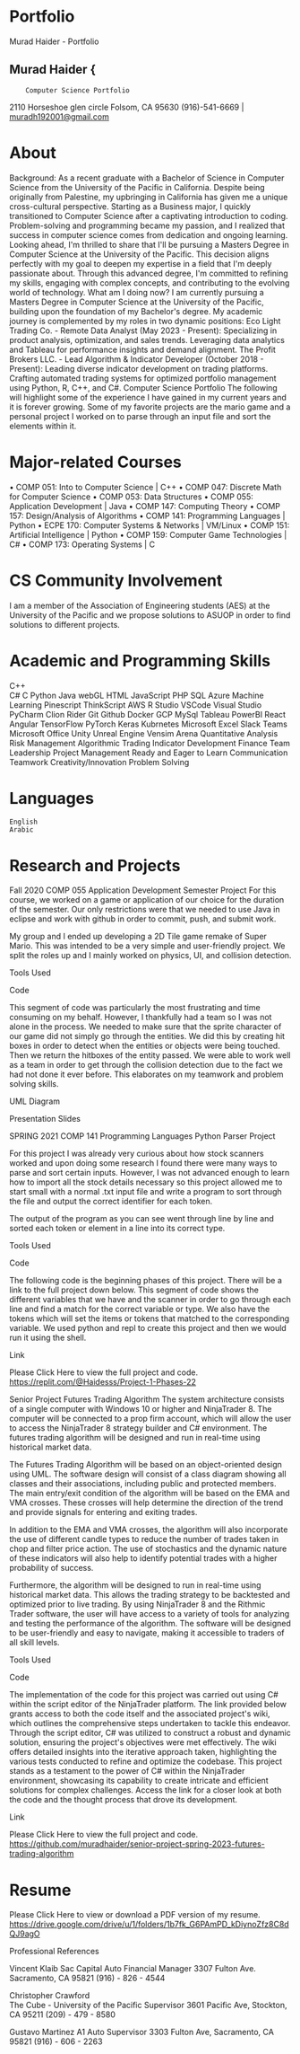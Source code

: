 # Portfolio
Murad Haider - Portfolio


## Murad Haider { 
        Computer Science Portfolio
2110 Horseshoe glen circle Folsom, CA 95630
(916)-541-6669 | muradh192001@gmail.com

# About

Background:
As a recent graduate with a Bachelor of Science in Computer Science from the University of the Pacific in California. Despite being originally from Palestine, my upbringing in California has given me a unique cross-cultural perspective.
Starting as a Business major, I quickly transitioned to Computer Science after a captivating introduction to coding. Problem-solving and programming became my passion, and I realized that success in computer science comes from dedication and ongoing learning.
Looking ahead, I'm thrilled to share that I'll be pursuing a Masters Degree in Computer Science at the University of the Pacific. This decision aligns perfectly with my goal to deepen my expertise in a field that I'm deeply passionate about. Through this advanced degree, I'm committed to refining my skills, engaging with complex concepts, and contributing to the evolving world of technology.
What am I doing now?
I am currently pursuing a Masters Degree in Computer Science at the University of the Pacific, building upon the foundation of my Bachelor's degree. My academic journey is complemented by my roles in two dynamic positions:
Eco Light Trading Co. - Remote Data Analyst (May 2023 - Present):
Specializing in product analysis, optimization, and sales trends. Leveraging data analytics and Tableau for performance insights and demand alignment.
The Profit Brokers LLC. - Lead Algorithm & Indicator Developer (October 2018 - Present):
Leading diverse indicator development on trading platforms. Crafting automated trading systems for optimized portfolio management using Python, R, C++, and C#.
Computer Science Portfolio
The following will highlight some of the experience I have gained in my current years and it is forever growing. Some of my favorite projects are the mario game and a personal project I worked on to parse through an input file and sort the elements within it.

# Major-related Courses

•	COMP 051: Into to Computer Science | C++
•	COMP 047: Discrete Math for Computer Science
•	COMP 053: Data Structures
•	COMP 055: Application Development | Java
•	COMP 147: Computing Theory
•	COMP 157: Design/Analysis of Algorithms
•	COMP 141: Programming Languages | Python
•	ECPE 170: Computer Systems & Networks | VM/Linux
•	COMP 151: Artificial Intelligence | Python
•	COMP 159: Computer Game Technologies | C#
•	COMP 173: Operating Systems | C

# CS Community Involvement 

I am a member of the Association of Engineering students (AES) at the University of the Pacific and we propose solutions to ASUOP in order to find solutions to different projects.  


# Academic and Programming Skills

C++                                                                         
C#
C
Python
Java
webGL
HTML
JavaScript
PHP
SQL
Azure Machine Learning
Pinescript
ThinkScript
AWS
R Studio
VSCode
Visual Studio
PyCharm
Clion
Rider
Git
Github
Docker
GCP
MySql
Tableau
PowerBI
React
Angular
TensorFlow
PyTorch
Keras
Kubrnetes
Microsoft Excel
Slack
Teams
Microsoft Office
Unity
Unreal Engine
Vensim
Arena
Quantitative Analysis
Risk Management
Algorithmic Trading
Indicator Development
Finance
Team Leadership
Project Management
Ready and Eager to Learn
Communication
Teamwork
Creativity/Innovation
Problem Solving




# Languages
	English
	Arabic 
# Research and Projects 

Fall 2020 COMP 055 Application Development Semester Project
For this course, we worked on a game or application of our choice for the duration of the semester. Our only restrictions were that we needed to use Java in eclipse and work with github in order to commit, push, and submit work. 


My group and I ended up developing a 2D Tile game remake of Super Mario. This was intended to be a very simple and user-friendly project. We split the roles up and I mainly worked on physics, UI, and collision detection. 

Tools Used




Code 

This segment of code was particularly the most frustrating and time consuming on my behalf. However, I thankfully had a team so I was not alone in the process. We needed to make sure that the sprite character of our game did not simply go through the entities. We did this by creating hit boxes in order to detect when the entities or objects were being touched. Then we return the hitboxes of the entity passed. We were able to work well as a team in order to get through the collision detection due to the fact we had not done it ever before.  This elaborates on my teamwork and problem solving skills. 




UML Diagram

Presentation Slides

 







SPRING 2021 COMP 141 Programming Languages Python Parser Project

For this project I was already very curious about how stock scanners worked and upon doing some research I found there were many ways to parse and sort certain inputs. However, I was not advanced enough to learn how to import all the stock details necessary so this project allowed me to start small with a normal .txt input file and write a program to sort through the file and output the correct identifier for each token. 


The output of the program as you can see went through line by line and sorted each token or element in a line into its correct type. 















Tools Used



Code

The following code is the beginning phases of this project. There will be a link to the full project down below. This segment of code shows the different variables that we have and the scanner in order to go through each line and find a match for the correct variable or type. We also have the tokens which will set the items or tokens that matched  to the corresponding variable. We used python and repl to create this project and then we would run it using the shell.





























Link


Please Click Here to view the full project and code.
https://replit.com/@Haidesss/Project-1-Phases-22

Senior Project Futures Trading Algorithm
The system architecture consists of a single computer with Windows 10 or higher and NinjaTrader 8. The computer will be connected to a prop firm account, which will allow the user to access the NinjaTrader 8 strategy builder and C# environment. The futures trading algorithm will be designed and run in real-time using historical market data.

The Futures Trading Algorithm will be based on an object-oriented design using UML. The software design will consist of a class diagram showing all classes and their associations, including public and protected members. The main entry/exit condition of the algorithm will be based on the EMA and VMA crosses. These crosses will help determine the direction of the trend and provide signals for entering and exiting trades.

In addition to the EMA and VMA crosses, the algorithm will also incorporate the use of different candle types to reduce the number of trades taken in chop and filter price action. The use of stochastics and the dynamic nature of these indicators will also help to identify potential trades with a higher probability of success.

Furthermore, the algorithm will be designed to run in real-time using historical market data. This allows the trading strategy to be backtested and optimized prior to live trading. By using NinjaTrader 8 and the Rithmic Trader software, the user will have access to a variety of tools for analyzing and testing the performance of the algorithm. The software will be designed to be user-friendly and easy to navigate, making it accessible to traders of all skill levels.

Tools Used









Code

The implementation of the code for this project was carried out using C# within the script editor of the NinjaTrader platform. The link provided below grants access to both the code itself and the associated project's wiki, which outlines the comprehensive steps undertaken to tackle this endeavor. Through the script editor, C# was utilized to construct a robust and dynamic solution, ensuring the project's objectives were met effectively. The wiki offers detailed insights into the iterative approach taken, highlighting the various tests conducted to refine and optimize the codebase. This project stands as a testament to the power of C# within the NinjaTrader environment, showcasing its capability to create intricate and efficient solutions for complex challenges. Access the link for a closer look at both the code and the thought process that drove its development.



Link


Please Click Here to view the full project and code.
https://github.com/muradhaider/senior-project-spring-2023-futures-trading-algorithm


# Resume

Please Click Here to view or download a PDF version of my resume.
https://drive.google.com/drive/u/1/folders/1b7fk_G6PAmPD_kDiynoZfz8C8dQJ9agO

Professional References

Vincent Klaib
	Sac Capital Auto
	Financial Manager
	3307 Fulton Ave. Sacramento, CA 95821
	(916) - 826 - 4544

Christopher Crawford                                                                    
	The Cube - University of the Pacific
	Supervisor
	3601 Pacific Ave, Stockton, CA 95211
	(209) - 479 - 8580

Gustavo Martinez
	A1 Auto
	Supervisor
	3303 Fulton Ave, Sacramento, CA 95821
	(916) - 606 - 2263 



















